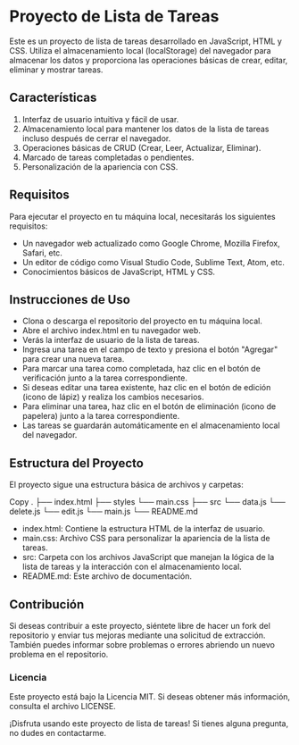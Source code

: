 # Proyecto de Lista de Tareas
Este es un proyecto de lista de tareas desarrollado en JavaScript, HTML y CSS. Utiliza el almacenamiento local (localStorage) del navegador para almacenar los datos y proporciona las operaciones básicas de crear, editar, eliminar y mostrar tareas.

## Características
1. Interfaz de usuario intuitiva y fácil de usar.
2. Almacenamiento local para mantener los datos de la lista de tareas incluso después de cerrar el navegador.
3. Operaciones básicas de CRUD (Crear, Leer, Actualizar, Eliminar).
4. Marcado de tareas completadas o pendientes.
5. Personalización de la apariencia con CSS.

## Requisitos
Para ejecutar el proyecto en tu máquina local, necesitarás los siguientes requisitos:

- Un navegador web actualizado como Google Chrome, Mozilla Firefox, Safari, etc.
- Un editor de código como Visual Studio Code, Sublime Text, Atom, etc.
- Conocimientos básicos de JavaScript, HTML y CSS.

## Instrucciones de Uso
- Clona o descarga el repositorio del proyecto en tu máquina local.
- Abre el archivo index.html en tu navegador web.
- Verás la interfaz de usuario de la lista de tareas.
- Ingresa una tarea en el campo de texto y presiona el botón "Agregar" para crear una nueva tarea.
- Para marcar una tarea como completada, haz clic en el botón de verificación junto a la tarea correspondiente.
- Si deseas editar una tarea existente, haz clic en el botón de edición (icono de lápiz) y realiza los cambios necesarios.
- Para eliminar una tarea, haz clic en el botón de eliminación (icono de papelera) junto a la tarea correspondiente.
- Las tareas se guardarán automáticamente en el almacenamiento local del navegador.

## Estructura del Proyecto
El proyecto sigue una estructura básica de archivos y carpetas:

Copy
.
├── index.html
├── styles
    └── main.css
├── src
    └── data.js
    └── delete.js
    └── edit.js
    └── main.js
└── README.md

- index.html: Contiene la estructura HTML de la interfaz de usuario.
- main.css: Archivo CSS para personalizar la apariencia de la lista de tareas.
- src: Carpeta con los archivos JavaScript que manejan la lógica de la lista de tareas y la interacción con el almacenamiento local.
- README.md: Este archivo de documentación.
## Contribución
Si deseas contribuir a este proyecto, siéntete libre de hacer un fork del repositorio y enviar tus mejoras mediante una solicitud de extracción. También puedes informar sobre problemas o errores abriendo un nuevo problema en el repositorio.

### Licencia
Este proyecto está bajo la Licencia MIT. Si deseas obtener más información, consulta el archivo LICENSE.

¡Disfruta usando este proyecto de lista de tareas! Si tienes alguna pregunta, no dudes en contactarme.
